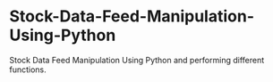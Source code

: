 # Stock-Data-Feed-Manipulation-Using-Python
Stock Data Feed Manipulation Using Python and performing different functions.
